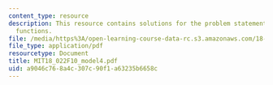 ```yaml
---
content_type: resource
description: This resource contains solutions for the problem statements related to
  functions.
file: /media/https%3A/open-learning-course-data-rc.s3.amazonaws.com/18-022-calculus-of-several-variables-fall-2010/a9046c768a4c307c90f1a63235b6658c_MIT18_022F10_model4.pdf
file_type: application/pdf
resourcetype: Document
title: MIT18_022F10_model4.pdf
uid: a9046c76-8a4c-307c-90f1-a63235b6658c
---
```

